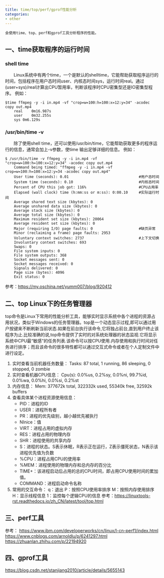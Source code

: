 ```yaml
---
title: time/top/perf/gprof性能分析
categories:
- other
---
```


	会使用time、top、perf和gprof工具分析程序的性能。

## 一、time获取程序的运行时间
### shell time
　　Linux系统中有两个time，一个是默认的shelltime，它能帮助获取程序运行的时间，包括程序在用户态时间user、内核态时间sys，运行时间real。通过(user+sys)/real计算出CPU暂用率，判断该程序时CPU密集型还是IO密集型程序。
例如：
```
$time ffmpeg -y -i in.mp4 -vf "crop=w=100:h=100:x=12:y=34" -acodec copy out.mp4
	real	0m16.987s
	user	0m32.255s
	sys	0m6.129s
```

### /usr/bin/time -v
　　除了使用shell time，还可以使用/usr/bin/time，它能帮助获取更多的程序运行的信息，通常会加上-v参数，使time 输出足够详细的信息。
例如：
```
$ /usr/bin/time -v ffmpeg -y -i in.mp4 -vf "crop=w=100:h=100:x=12:y=34" -acodec copy out.mp4
	Command being timed: "ffmpeg -y -i in.mp4 -vf crop=w=100:h=100:x=12:y=34 -acodec copy out.mp4"
	User time (seconds): 0.01                                #用户态时间
	System time (seconds): 0.10                              #内核态时间
	Percent of CPU this job got: 116%                        #CPU占用率
	Elapsed (wall clock) time (h:mm:ss or m:ss): 0:00.10     #实际运行时间
	Average shared text size (kbytes): 0
	Average unshared data size (kbytes): 0
	Average stack size (kbytes): 0
	Average total size (kbytes): 0
	Maximum resident set size (kbytes): 20064
	Average resident set size (kbytes): 0
	Major (requiring I/O) page faults: 0                     #缺页异常
	Minor (reclaiming a frame) page faults: 2953
	Voluntary context switches: 2737						 #上下文切换
	Involuntary context switches: 693
	Swaps: 0
	File system inputs: 0
	File system outputs: 368
	Socket messages sent: 0
	Socket messages received: 0
	Signals delivered: 0
	Page size (bytes): 4096
	Exit status: 0
```
参考：https://my.oschina.net/yumm007/blog/920412

## 二、top Linux下的任务管理器
top命令是Linux下常用的性能分析工具，能够实时显示系统中各个进程的资源占用状况，类似于Windows的任务管理器。top是一个动态显示过程,即可以通过用户按键来不断刷新当前状态.如果在前台执行该命令,它将独占前台,直到用户终止该程序为止.比较准确的说,top命令提供了实时的对系统处理器的状态监视.它将显示系统中CPU最“敏感”的任务列表.该命令可以按CPU使用.内存使用和执行时间对任务进行排序；而且该命令的很多特性都可以通过交互式命令或者在个人定制文件中进行设定。
1. 实时查看当前机器任务数量：
   Tasks:  87 total,   1 running,  86 sleeping,   0 stopped,   0 zombie
2. 实时查看机器CPU信息：
   Cpu(s):  0.0%us,  0.2%sy,  0.0%ni, 99.7%id,  0.0%wa,  0.0%hi,  0.0%si,  0.2%st
3. 内存信息：
   Mem:    377672k total,   322332k used,    55340k free,    32592k buffers
4. 查看具体某个进程资源使用信息：   	  
	- PID：进程的ID
	- USER：进程所有者
	- PR：进程的优先级别，越小越优先被执行
	- NInice：值
	- VIRT：进程占用的虚拟内存
	- RES：进程占用的物理内存
	- SHR：进程使用的共享内存
	- S：进程的状态。S表示休眠，R表示正在运行，Z表示僵死状态，N表示该进程优先值为负数
	- %CPU：进程占用CPU的使用率
	- %MEM：进程使用的物理内存和总内存的百分比
	- TIME+：该进程启动后占用的总的CPU时间，即占用CPU使用时间的累加值。
	- COMMAND：进程启动命令名称
5. 常用的交互命令：
	q：退出
	P：按照CPU使用率排序
	M：按照内存使用排序
	H：显示线程信息
	1：监控每个逻辑CPU的信息
参考：https://linuxtools-rst.readthedocs.io/zh_CN/latest/tool/top.html



## 三、perf工具
参考： 
https://www.ibm.com/developerworks/cn/linux/l-cn-perf1/index.html
https://www.cnblogs.com/arnoldlu/p/6241297.html
https://zhuanlan.zhihu.com/p/22194920


## 四、gprof工具
https://blog.csdn.net/stanjiang2010/article/details/5655143

